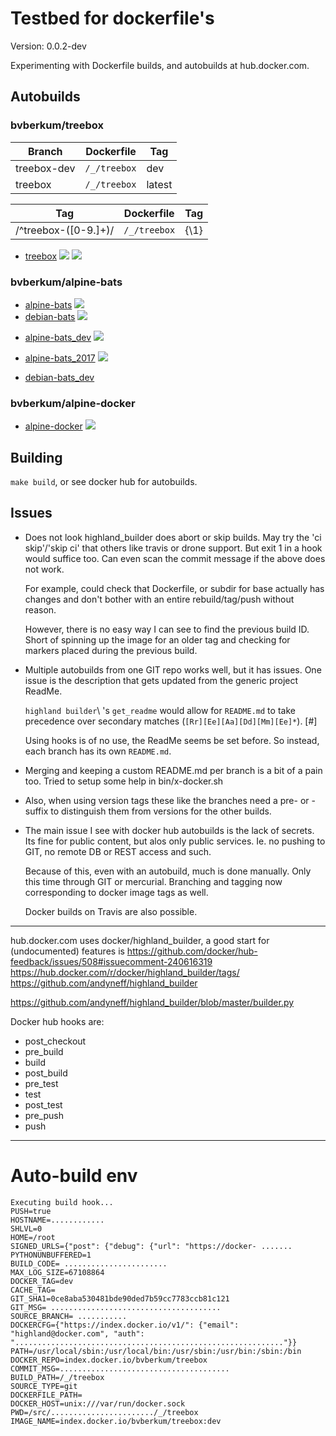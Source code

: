 # Testbed for dockerfile's

Version: 0.0.2-dev

Experimenting with Dockerfile builds, and autobuilds at hub.docker.com.


## Autobuilds

### bvberkum/treebox

Branch           | Dockerfile                   | Tag
---------------- | -----------------------------| ----------------------------
treebox-dev      | ``/_/treebox``               | dev
treebox          | ``/_/treebox``               | latest

Tag                          | Dockerfile       | Tag
---------------------------- | -----------------| ----------------------------
/^treebox-([0-9.]+)/         | ``/_/treebox``   | {\1}


* [treebox](https://hub.docker.com/r/bvberkum/treebox/)
  [![](https://images.microbadger.com/badges/image/bvberkum/treebox.svg)](https://microbadger.com/images/bvberkum/treebox "microbadger.com image metadata")
  [![](https://images.microbadger.com/badges/version/bvberkum/treebox.svg)](https://microbadger.com/images/bvberkum/treebox "microbadger.com version metadata")

### bvberkum/alpine-bats
- [alpine-bats](https://hub.docker.com/r/bvberkum/alpine-bats/)
  [![](https://images.microbadger.com/badges/image/bvberkum/alpine-bats.svg)](https://microbadger.com/images/bvberkum/alpine-bats "microbadger.com")
- [debian-bats](https://hub.docker.com/r/bvberkum/debian-bats/)
  [![](https://images.microbadger.com/badges/image/bvberkum/debian-bats.svg)](https://microbadger.com/images/bvberkum/debian-bats "microbadger.com")

* [alpine-bats_dev](https://hub.docker.com/r/bvberkum/alpine-bats_dev/)
  [![](https://images.microbadger.com/badges/image/bvberkum/alpine-bats-dev.svg)](https://microbadger.com/images/bvberkum/alpine-bats-dev "microbadger.com")
* [alpine-bats_2017](https://hub.docker.com/r/bvberkum/alpine-bats_dev/)
  [![](https://images.microbadger.com/badges/image/bvberkum/alpine-bats-2017.svg)](https://microbadger.com/images/bvberkum/alpine-bats-2017 "microbadger.com")

* [debian-bats_dev](https://hub.docker.com/r/bvberkum/debian-bats_dev/)

### bvberkum/alpine-docker
- [alpine-docker](https://hub.docker.com/r/bvberkum/alpine-docker/)
  [![](https://images.microbadger.com/badges/image/bvberkum/alpine-docker.svg)](https://microbadger.com/images/bvberkum/alpine-docker "microbadger.com")


## Building
``make build``, or see docker hub for autobuilds.


## Issues
- Does not look highland_builder does abort or skip builds. 
  May try the 'ci skip'/'skip ci' that others like travis or drone support.
  But exit 1 in a hook would suffice too. Can even scan the commit message if
  the above does not work.

  For example, could check that Dockerfile, or subdir for base actually has
  changes and don't bother with an entire rebuild/tag/push without reason.
 
  However, there is no easy way I can see to find the previous build ID. 
  Short of spinning up the image for an older tag and checking for markers placed during the previous build.

- Multiple autobuilds from one GIT repo works well, but it has issues.
  One issue is the description that gets updated from the generic project ReadMe.

  `highland builder`\ 's ``get_readme`` would allow for ``README.md`` to take
  precedence over secondary matches (``[Rr][Ee][Aa][Dd][Mm][Ee]*``). [#]

  Using hooks is of no use, the ReadMe seems be set before. So instead,
  each branch has its own ``README.md``.

- Merging and keeping a custom README.md per branch is a bit of a pain too.
  Tried to setup some help in bin/x-docker.sh

- Also, when using version tags these like the branches need a pre- or -suffix
  to distinguish them from versions for the other builds.

- The main issue I see with docker hub autobuilds is the lack of secrets.
  Its fine for public content, but alos only public services.
  Ie. no pushing to GIT, no remote DB or REST access and such.

  Because of this, even with an autobuild, much is done manually. Only this
  time through GIT or mercurial. Branching and tagging now corresponding to
  docker image tags as well.

  Docker builds on Travis are also possible.


---

hub.docker.com uses docker/highland_builder, a good start for (undocumented)
features is
<https://github.com/docker/hub-feedback/issues/508#issuecomment-240616319>
<https://hub.docker.com/r/docker/highland_builder/tags/>
<https://github.com/andyneff/highland_builder>

<https://github.com/andyneff/highland_builder/blob/master/builder.py>

Docker hub hooks are:

- post_checkout
- pre_build
- build
- post_build
- pre_test
- test
- post_test
- pre_push
- push


---

# Auto-build env

```
Executing build hook...
PUSH=true
HOSTNAME=............
SHLVL=0
HOME=/root
SIGNED_URLS={"post": {"debug": {"url": "https://docker- .......
PYTHONUNBUFFERED=1
BUILD_CODE= .......................
MAX_LOG_SIZE=67108864
DOCKER_TAG=dev
CACHE_TAG=
GIT_SHA1=0ce8aba530481bde90ded7b59cc7783ccb81c121
GIT_MSG= ......................................
SOURCE_BRANCH= ...........
DOCKERCFG={"https://index.docker.io/v1/": {"email": "highland@docker.com", "auth": "............................................................"}}
PATH=/usr/local/sbin:/usr/local/bin:/usr/sbin:/usr/bin:/sbin:/bin
DOCKER_REPO=index.docker.io/bvberkum/treebox
COMMIT_MSG=......................................
BUILD_PATH=/_/treebox
SOURCE_TYPE=git
DOCKERFILE_PATH=
DOCKER_HOST=unix:///var/run/docker.sock
PWD=/src/......................./_/treebox
IMAGE_NAME=index.docker.io/bvberkum/treebox:dev
```

